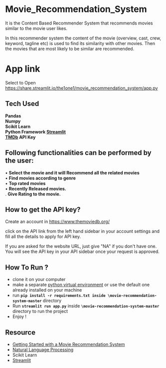 # Movie_Recommendation_System

It is the Content Based Recommender System that recommends movies similar to the movie user likes.

In this recommender system the content of the movie (overview, cast, crew, keyword, tagline etc) is used to find its similarity with other movies. Then the movies that are most likely to be similar are recommended.

# App link
Select to Open
https://share.streamlit.io/the1one1/movie_recommendation_system/app.py

## Tech Used
**Pandas<br>**
**Numpy**<br>
**Scikit Learn**<br>
**Python Framework [Streamlit](https://streamlit.io/)<br>**
**[TMDb]( https://www.themoviedb.org/) API Key**

## Following functionalities can be performed by the user: <br>
• **Select the movie and it will Recommend all the related movies**<br>
• **Find movies according to genre**<br>
• **Top rated movies** <br>
• **Recently Released movies.** <br>
. **Give Rating to the movie.**
## How to get the API key?

Create an account in https://www.themoviedb.org/ 

click on the API link from the left hand sidebar in your account settings and fill all the details to apply for API key. 

If you are asked for the website URL, just give "NA" if you don't have one. You will see the API key in your API sidebar once your request is approved.


## How To Run ?
- clone it on your computer
- make a separate [python virtual environment](https://packaging.python.org/guides/installing-using-pip-and-virtual-environments/) or use the default one already installed on your machine
- run **``` pip install -r requirements.txt inside \movie-recommendation-system-master ```** directory
- Run **``` streamlit run app.py ```** inside **``` \movie-recommendation-system-master ```** directory to run the project
- Enjoy !

## Resource
- [Getting Started with a Movie Recommendation System](https://www.kaggle.com/code/ibtesama/getting-started-with-a-movie-recommendation-system#Content-Based-Filtering)
- [Natural Language Processing](https://medium.com/artificial-coder/count-vectorizers-vs-tfidf-vectorizers-natural-language-processing-b5371f51a40c)
- Scikit Learn 
- [Streamlit](https://youtube.com/playlist?list=PLuU3eVwK0I9PT48ZBYAHdKPFazhXg76h5)
